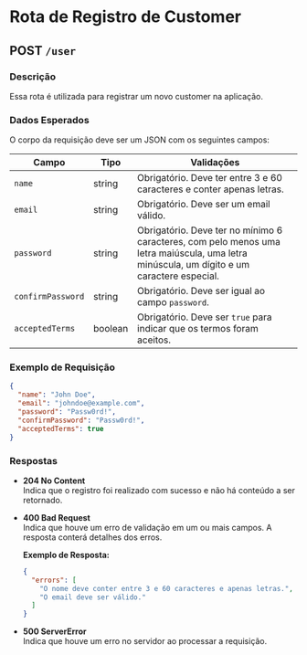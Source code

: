 # Rota de Registro de Customer

## **POST** `/user`

### **Descrição**
Essa rota é utilizada para registrar um novo customer na aplicação.

### **Dados Esperados**
O corpo da requisição deve ser um JSON com os seguintes campos:

| Campo            | Tipo    | Validações                                                                                                                                                    |
|------------------|---------|---------------------------------------------------------------------------------------------------------------------------------------------------------------|
| `name`           | string  | Obrigatório. Deve ter entre 3 e 60 caracteres e conter apenas letras.                                                                                         |
| `email`          | string  | Obrigatório. Deve ser um email válido.                                                                                                                        |
| `password`       | string  | Obrigatório. Deve ter no mínimo 6 caracteres, com pelo menos uma letra maiúscula, uma letra minúscula, um dígito e um caractere especial.                     |
| `confirmPassword`| string  | Obrigatório. Deve ser igual ao campo `password`.                                                                                                               |
| `acceptedTerms`  | boolean | Obrigatório. Deve ser `true` para indicar que os termos foram aceitos.                                                                                        |

### **Exemplo de Requisição**
```json
{
  "name": "John Doe",
  "email": "johndoe@example.com",
  "password": "Passw0rd!",
  "confirmPassword": "Passw0rd!",
  "acceptedTerms": true
}
```

### Respostas

- **204 No Content**  
  Indica que o registro foi realizado com sucesso e não há conteúdo a ser retornado.

- **400 Bad Request**  
  Indica que houve um erro de validação em um ou mais campos. A resposta conterá detalhes dos erros.

  **Exemplo de Resposta:**
  ```json
  {
    "errors": [
      "O nome deve conter entre 3 e 60 caracteres e apenas letras.",
      "O email deve ser válido." 
    ]
  }
  ```
- **500 ServerError**  
  Indica que houve um erro no servidor ao processar a requisição.
